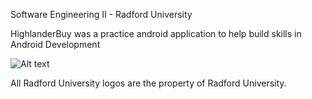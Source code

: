 Software Engineering II - Radford University

HighlanderBuy was a practice android application to help build skills in Android Development

![Alt text](HighlanderBuy/app/Screenshots/Screenshot_20171016-123941.png "Optional Title")

All Radford University logos are the property of Radford University. 
